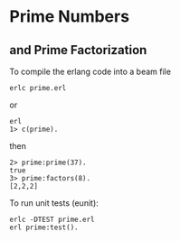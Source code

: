 # Prime Numbers
## and Prime Factorization

To compile the erlang code into a beam file

	erlc prime.erl

or

	erl
	1> c(prime).

then

	2> prime:prime(37).
	true
	3> prime:factors(8).
	[2,2,2]

To run unit tests (eunit):

	erlc -DTEST prime.erl
	erl prime:test().
